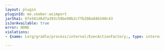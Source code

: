 ```yaml
---
layout: plugin
pluginId: me.seeber.wsimport
jarSha1: 6fe581d6d7a393c59be90b2cffb208a84b340c43
isJarAvailable: true
error: NONE
violations:
- {name: Lorg/gradle/process/internal/ExecActionFactory;, type: internal-api-usage}

---
```

